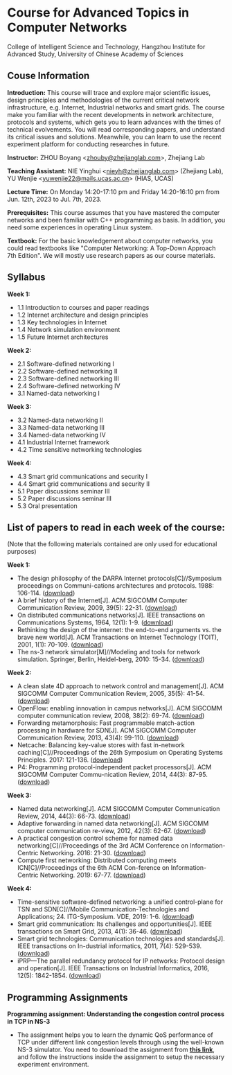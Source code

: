# Course for Advanced Topics in Computer Networks
College of Intelligent Science and Technology, Hangzhou Institute for Advanced Study, University of Chinese Academy of Sciences


## Couse Information
**Introduction:** This course will trace and explore major scientific issues, design principles and methodologies of the current critical network infrastructure, e.g. Internet, Industrial networks and smart grids. The course make you familiar with the recent developments in network architecture, protocols and systems, which gets you to learn advances with the times of technical evolvements. You will read corresponding papers, and understand its critical issues and solutions. Meanwhile, you can learn to use the recent experiment platform for conducting researches in future.     

**Instructor:** ZHOU Boyang <<zhouby@zhejianglab.com>>, Zhejiang Lab

**Teaching Assistant:** NIE Yinghui <<nieyh@zhejianglab.com>> (Zhejiang Lab), YU Wenjie <<yuwenjie22@mails.ucas.ac.cn>> (HIAS, UCAS)

**Lecture Time:** On Monday 14:20-17:10 pm and Friday 14:20-16:10 pm from Jun. 12th, 2023 to Jul. 7th, 2023.

**Prerequisites:** This course assumes that you have mastered the computer networks and been familiar with C++ programming as basis. In addition, you need some experiences in operating Linux system.

**Textbook:** For the basic knowledgement about computer networks, you could read textbooks like "Computer Networking: A Top-Down Approach 7th Edition". We will mostly use research papers as our course materials.

## Syllabus
**Week 1:**
- 1.1 Introduction to courses and paper readings
- 1.2 Internet architecture and design principles
- 1.3 Key technologies in Internet
- 1.4 Network simulation environment
- 1.5 Future Internet architectures

**Week 2:**
- 2.1 Software-defined networking I
- 2.2 Software-defined networking II
- 2.3 Software-defined networking III
- 2.4 Software-defined networking IV
- 3.1 Named-data networking I

**Week 3:**
- 3.2 Named-data networking II
- 3.3 Named-data networking III
- 3.4 Named-data networking IV
- 4.1 Industrial Internet framework
- 4.2 Time sensitive networking technologies

**Week 4:**
- 4.3 Smart grid communications and security I
- 4.4 Smart grid communications and security II
- 5.1 Paper discussions seminar III
- 5.2 Paper discussions seminar III
- 5.3 Oral presentation

## List of papers to read in each week of the course:
(Note that the following materials contained are only used for educational purposes)

**Week 1:**
- The design philosophy of the DARPA Internet protocols[C]//Symposium proceedings on Communi-cations architectures and protocols. 1988: 106-114. ([download](https://raw.githubusercontent.com/zhouby-zjl/course-atcs/gh-pages/Week%201/The%20Design%20Philosophy%20of%20the%20DARPA%20Internet%20Protocols.pdf))
- A brief history of the Internet[J]. ACM SIGCOMM Computer Communication Review, 2009, 39(5): 22-31.  ([download](https://raw.githubusercontent.com/zhouby-zjl/course-atcs/gh-pages/Week%201/A%20brief%20history%20of%20the%20internet.pdf))
- On distributed communications networks[J]. IEEE transactions on Communications Systems, 1964, 12(1): 1-9. ([download](https://raw.githubusercontent.com/zhouby-zjl/course-atcs/gh-pages/Week%201/On_Distributed_Communications_Networks.pdf))
- Rethinking the design of the internet: the end-to-end arguments vs. the brave new world[J]. ACM Transactions on Internet Technology (TOIT), 2001, 1(1): 70-109.  ([download](https://raw.githubusercontent.com/zhouby-zjl/course-atcs/gh-pages/Week%201/Rethinking%20the%20design%20of%20the%20Internet%20-The%20end-to-end%20arguments%20vs.%20the%20brave%20new%20world.pdf))
- The ns-3 network simulator[M]//Modeling and tools for network simulation. Springer, Berlin, Heidel-berg, 2010: 15-34.  ([download](https://github.com/zhouby-zjl/course-atcs/blob/gh-pages/Week%201/Riley-2010-The-ns--network-simulator.pdf))

**Week 2:**
- A clean slate 4D approach to network control and management[J]. ACM SIGCOMM Computer Communication Review, 2005, 35(5): 41-54.  ([download](https://github.com/zhouby-zjl/course-atcs/blob/gh-pages/Week%202/A%20clean%20slate%204D%20approach%20to%20network%20control%20and%20management.pdf))
- OpenFlow: enabling innovation in campus networks[J]. ACM SIGCOMM computer communication review, 2008, 38(2): 69-74.  ([download](https://raw.githubusercontent.com/zhouby-zjl/course-atcs/gh-pages/Week%202/OpenFlow%20-%20Enabling%20Innovation%20in%20Campus%20Networks.pdf))
- Forwarding metamorphosis: Fast programmable match-action processing in hardware for SDN[J]. ACM SIGCOMM Computer Communication Review, 2013, 43(4): 99-110.  ([download](https://raw.githubusercontent.com/zhouby-zjl/course-atcs/gh-pages/Week%202/Forwarding%20metamorphosis%20-%20Fast%20programmable%20match-action%20processing%20in%20hardware%20for%20SDN.pdf))
- Netcache: Balancing key-value stores with fast in-network caching[C]//Proceedings of the 26th Symposium on Operating Systems Principles. 2017: 121-136.  ([download](https://raw.githubusercontent.com/zhouby-zjl/course-atcs/gh-pages/Week%202/Netcache%20-%20Balancing%20key-value%20stores%20with%20fast%20in-network%20caching.pdf))
- P4: Programming protocol-independent packet processors[J]. ACM SIGCOMM Computer Commu-nication Review, 2014, 44(3): 87-95.  ([download](https://raw.githubusercontent.com/zhouby-zjl/course-atcs/gh-pages/Week%202/P4%20-%20Programming%20protocol-independent%20packet%20processors.pdf))

**Week 3:**
- Named data networking[J]. ACM SIGCOMM Computer Communication Review, 2014, 44(3): 66-73.  ([download](https://raw.githubusercontent.com/zhouby-zjl/course-atcs/gh-pages/Week%203/Named%20Data%20Networking.pdf))
- Adaptive forwarding in named data networking[J]. ACM SIGCOMM computer communication re-view, 2012, 42(3): 62-67.  ([download](https://raw.githubusercontent.com/zhouby-zjl/course-atcs/gh-pages/Week%203/Adaptive%20forwarding%20in%20named%20data%20networking.pdf))
- A practical congestion control scheme for named data networking[C]//Proceedings of the 3rd ACM Conference on Information-Centric Networking. 2016: 21-30.  ([download](https://raw.githubusercontent.com/zhouby-zjl/course-atcs/gh-pages/Week%203/A%20Practical%20Congestion%20Control%20Scheme%20for%20Named%20Data%20Networking.pdf))
- Compute first networking: Distributed computing meets ICN[C]//Proceedings of the 6th ACM Con-ference on Information-Centric Networking. 2019: 67-77.  ([download](https://raw.githubusercontent.com/zhouby-zjl/course-atcs/gh-pages/Week%203/Compute%20first%20networking%20-%20Distributed%20computing%20meets%20icn.pdf))

**Week 4:**
- Time-sensitive software-defined networking: a unified control-plane for TSN and SDN[C]//Mobile Communication-Technologies and Applications; 24. ITG-Symposium. VDE, 2019: 1-6.  ([download](https://raw.githubusercontent.com/zhouby-zjl/course-atcs/gh-pages/Week%204/Time-sensitive%20software-defined%20networking%20-%20a%20unified%20control-plane%20for%20TSN%20and%20SDN.pdf))
- Smart grid communication: Its challenges and opportunities[J]. IEEE transactions on Smart Grid, 2013, 4(1): 36-46.  ([download](https://github.com/zhouby-zjl/course-atcs/blob/gh-pages/Week%204/Smart_Grid_Communication_Its_Challenges_and_Opportunities.pdf))
- Smart grid technologies: Communication technologies and standards[J]. IEEE transactions on In-dustrial informatics, 2011, 7(4): 529-539.  ([download](https://raw.githubusercontent.com/zhouby-zjl/course-atcs/gh-pages/Week%204/Smart_Grid_Technologies_Communication_Technologies_and_Standards.pdf))
- iPRP—The parallel redundancy protocol for IP networks: Protocol design and operation[J]. IEEE Transactions on Industrial Informatics, 2016, 12(5): 1842-1854.  ([download](https://raw.githubusercontent.com/zhouby-zjl/course-atcs/gh-pages/Week%204/iPRPThe_Parallel_Redundancy_Protocol_for_IP_Networks_Protocol_Design_and_Operation.pdf))

## Programming Assignments
**Programming assignment: Understanding the congestion control process in TCP in NS-3**
- The assignment helps you to learn the dynamic QoS performance of TCP under different link congestion levels through using the well-known NS-3 simulator. You need to download the assignment from **[this link](https://raw.githubusercontent.com/zhouby-zjl/course-atcs/gh-pages/Experiments/Programming-Assignment.pdf)**, and follow the instructions inside the assignment to setup the necessary experiment environment. 

